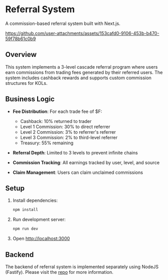 # Referral System

A commission-based referral system built with Next.js.

https://github.com/user-attachments/assets/153cafd0-9106-453b-b470-59f78b61c0b9

## Overview

This system implements a 3-level cascade referral program where users earn commissions from trading fees generated by their referred users. The system includes cashback rewards and supports custom commission structures for KOLs.

## Business Logic

- **Fee Distribution**: For each trade fee of $F:
  - Cashback: 10% returned to trader
  - Level 1 Commission: 30% to direct referrer
  - Level 2 Commission: 3% to referrer's referrer
  - Level 3 Commission: 2% to third-level referrer
  - Treasury: 55% remaining

- **Referral Depth**: Limited to 3 levels to prevent infinite chains
- **Commission Tracking**: All earnings tracked by user, level, and source
- **Claim Management**: Users can claim unclaimed commissions

## Setup

1. Install dependencies:
   ```bash
   npm install
   ```

2. Run development server:
   ```bash
   npm run dev
   ```

3. Open [http://localhost:3000](http://localhost:3000)

## Backend

The backend of referral system is implemented separately using NodeJS (Fastify). Please visit the [repo](https://github.com/smohamedjavid/nf-backend) for more information.

